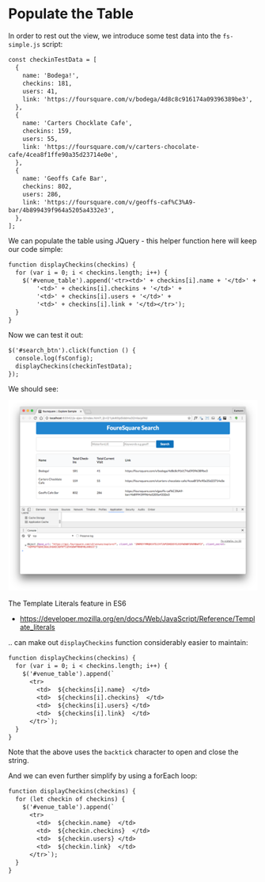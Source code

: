 # Populate the Table


In order to rest out the view, we introduce some test data into the `fs-simple.js` script:

~~~
const checkinTestData = [
  {
    name: 'Bodega!',
    checkins: 181,
    users: 41,
    link: 'https://foursquare.com/v/bodega/4d8c8c916174a09396389be3',
  },
  {
    name: 'Carters Chocklate Cafe',
    checkins: 159,
    users: 55,
    link: 'https://foursquare.com/v/carters-chocolate-cafe/4cea8f1ffe90a35d23714e0e',
  },
  {
    name: 'Geoffs Cafe Bar',
    checkins: 802,
    users: 286,
    link: 'https://foursquare.com/v/geoffs-caf%C3%A9-bar/4b899439f964a5205a4332e3',
  },
];
~~~

We can populate the table using JQuery - this helper function here will keep our code simple:

~~~
function displayCheckins(checkins) {
  for (var i = 0; i < checkins.length; i++) {
    $('#venue_table').append('<tr><td>' + checkins[i].name + '</td>' +
        '<td>' + checkins[i].checkins + '</td>' +
        '<td>' + checkins[i].users + '</td>' +
        '<td>' + checkins[i].link + '</td></tr>');
  }
}
~~~

Now we can test it out:

~~~
$('#search_btn').click(function () {
  console.log(fsConfig);
  displayCheckins(checkinTestData);
});
~~~


We should see:

![](img/03.png)

The Template Literals feature in ES6

- <https://developer.mozilla.org/en/docs/Web/JavaScript/Reference/Template_literals>

.. can make out `displayCheckins` function considerably easier to maintain:

~~~
function displayCheckins(checkins) {
  for (var i = 0; i < checkins.length; i++) {
    $('#venue_table').append(`
      <tr>
        <td>  ${checkins[i].name}  </td>
        <td>  ${checkins[i].checkins}  </td>
        <td>  ${checkins[i].users} </td>
        <td>  ${checkins[i].link}  </td>
      </tr>`);
  }
}
~~~

Note that the above uses the `backtick` character to open and close the string.

And we can even further simplify by using a forEach loop:

~~~
function displayCheckins(checkins) {
  for (let checkin of checkins) {
    $('#venue_table').append(`
      <tr>
        <td>  ${checkin.name}  </td>
        <td>  ${checkin.checkins}  </td>
        <td>  ${checkin.users} </td>
        <td>  ${checkin.link}  </td>
      </tr>`);
  }
}
~~~


